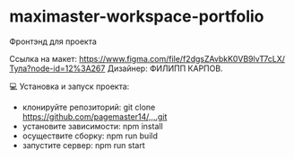 # maximaster-workspace-portfolio
Фронтэнд для проекта

Ссылка на макет:
https://www.figma.com/file/f2dgsZAvbkK0VB9lvT7cLX/Тула?node-id=12%3A267
Дизайнер: ФИЛИПП КАРПОВ.



💻 Установка и запуск проекта:

- клонируйте репозиторий: git clone https://github.com/pagemaster14/,,,.git
- установите зависимости: npm install
- осуществите сборку: npm run build
- запустите сервер: npm run start
